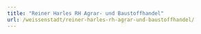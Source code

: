 ```yaml
---
title: "Reiner Harles RH Agrar- und Baustoffhandel"
url: /weissenstadt/reiner-harles-rh-agrar-und-baustoffhandel/
---
```

